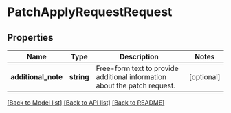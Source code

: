 # PatchApplyRequestRequest

## Properties
Name | Type | Description | Notes
------------ | ------------- | ------------- | -------------
**additional_note** | **string** | Free-form text to provide additional information about the patch request. | [optional] 

[[Back to Model list]](../README.md#documentation-for-models) [[Back to API list]](../README.md#documentation-for-api-endpoints) [[Back to README]](../README.md)


